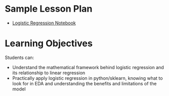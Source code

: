 # Sample Lesson Plan

- [Logistic Regression Notebook](Logistic_Regression.ipynb)

# Learning Objectives

Students can:
- Understand the mathematical framework behind logistic regression and its relationship to linear regression
- Practically apply logistic regression in python/sklearn, knowing what to look for in EDA and understanding the benefits and limitations of the model 
